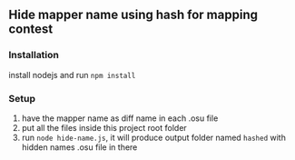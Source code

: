 ## Hide mapper name using hash for mapping contest

### Installation
install nodejs and run `npm install` 

### Setup
1) have the mapper name as diff name in each .osu file
2) put all the files inside this project root folder
3) run `node hide-name.js`, it will produce output folder named `hashed` with hidden names .osu file in there